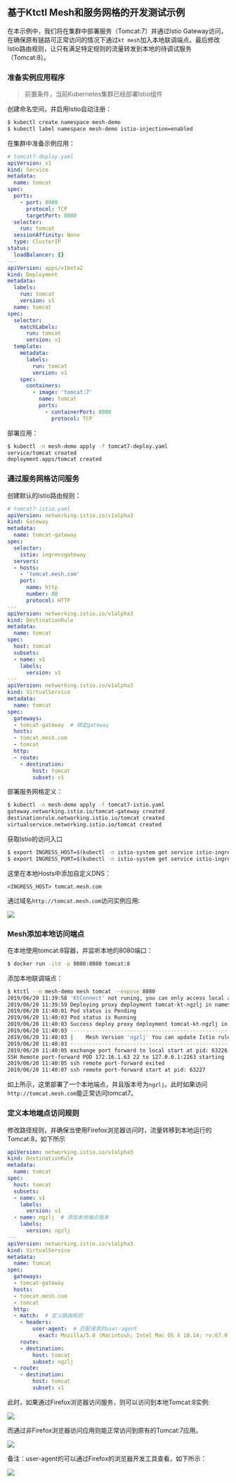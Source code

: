 基于Ktctl Mesh和服务网格的开发测试示例
---

在本示例中，我们将在集群中部署服务（Tomcat:7）并通过Istio Gateway访问，在确保原有链路可正常访问的情况下通过`kt mesh`加入本地联调端点。最后修改Istio路由规则，让只有满足特定规则的流量转发到本地的待调试服务（Tomcat:8）。

### 准备实例应用程序

> 前置条件，当前Kubernetes集群已经部署Istio组件

创建命名空间，并启用Istio自动注册：

```bash
$ kubectl create namespace mesh-demo
$ kubectl label namespace mesh-demo istio-injection=enabled
```

在集群中准备示例应用：

``` yaml 
# tomcat7-deploy.yaml
apiVersion: v1
kind: Service
metadata:
  name: tomcat
spec:
  ports:
    - port: 8080
      protocol: TCP
      targetPort: 8080
  selector:
    run: tomcat
  sessionAffinity: None
  type: ClusterIP
status:
  loadBalancer: {}
---
apiVersion: apps/v1beta2
kind: Deployment
metadata:
  labels:
    run: tomcat
    version: v1
  name: tomcat
spec:
  selector:
    matchLabels:
      run: tomcat
      version: v1
  template:
    metadata:
      labels:
        run: tomcat
        version: v1
    spec:
      containers:
        - image: 'tomcat:7'
          name: tomcat
          ports:
            - containerPort: 8080
              protocol: TCP
```

部署应用：

```bash
$ kubectl -n mesh-demo apply -f tomcat7-deploy.yaml
service/tomcat created
deployment.apps/tomcat created
```

### 通过服务网格访问服务

创建默认的Istio路由规则：

```yaml
# tomcat7-istio.yaml
apiVersion: networking.istio.io/v1alpha3
kind: Gateway
metadata:
  name: tomcat-gateway
spec:
  selector:
    istio: ingressgateway
  servers:
  - hosts:
    - 'tomcat.mesh.com'
    port:
      name: http
      number: 80
      protocol: HTTP
---
apiVersion: networking.istio.io/v1alpha3
kind: DestinationRule
metadata:
  name: tomcat
spec:
  host: tomcat
  subsets:
  - name: v1
    labels:
      version: v1
---
apiVersion: networking.istio.io/v1alpha3
kind: VirtualService
metadata:
  name: tomcat
spec:
  gateways:
  - tomcat-gateway  # 绑定gateway
  hosts:
  - tomcat.mesh.com
  - tomcat
  http:
  - route:
    - destination:
        host: tomcat
        subset: v1
```

部署服务网格定义：

```bash
$ kubectl -n mesh-demo apply -f tomcat7-istio.yaml
gateway.networking.istio.io/tomcat-gateway created
destinationrule.networking.istio.io/tomcat created
virtualservice.networking.istio.io/tomcat created
```

获取Istio的访问入口

```bash
$ export INGRESS_HOST=$(kubectl -n istio-system get service istio-ingressgateway -o jsonpath='{.status.loadBalancer.ingress[0].ip}')
$ export INGRESS_PORT=$(kubectl -n istio-system get service istio-ingressgateway -o jsonpath='{.spec.ports[?(@.name=="http")].port}')
```

这里在本地Hosts中添加自定义DNS：

```text
<INGRESS_HOST> tomcat.mesh.com
```

通过域名`http://tomcat.mesh.com`访问实例应用:

![](../../media/guide/demo-tomcat-7.png)

### Mesh添加本地访问端点

在本地使用tomcat:8容器，并监听本地的8080端口：

```bash
$ docker run -itd -p 8080:8080 tomcat:8
```

添加本地联调端点：

```bash
$ ktctl --n mesh-demo mesh tomcat --expose 8080
2019/06/20 11:39:58 'KtConnect' not runing, you can only access local app from cluster
2019/06/20 11:39:59 Deploying proxy deployment tomcat-kt-ngzlj in namespace mesh-demo
2019/06/20 11:40:01 Pod status is Pending
2019/06/20 11:40:03 Pod status is Running
2019/06/20 11:40:03 Success deploy proxy deployment tomcat-kt-ngzlj in namespace mesh-demo
2019/06/20 11:40:03 -----------------------------------------------------------
2019/06/20 11:40:03 |    Mesh Version 'ngzlj' You can update Istio rule       |
2019/06/20 11:40:03 -----------------------------------------------------------
2019/06/20 11:40:05 exchange port forward to local start at pid: 63226
SSH Remote port-forward POD 172.16.1.63 22 to 127.0.0.1:2263 starting
2019/06/20 11:40:05 ssh remote port-forward exited
2019/06/20 11:40:07 ssh remote port-forward start at pid: 63227
```

如上所示，这里部署了一个本地端点，并且版本号为`ngzlj`。此时如果访问`http://tomcat.mesh.com`能正常访问tomcat7。

### 定义本地端点访问规则

修改路径规则，并确保当使用Firefox浏览器访问时，流量转移到本地运行的Tomcat:8，如下所示

```yaml
apiVersion: networking.istio.io/v1alpha3
kind: DestinationRule
metadata:
  name: tomcat
spec:
  host: tomcat
  subsets:
  - name: v1
    labels:
      version: v1
  - name: ngzlj  # 添加本地端点版本
    labels:
      version: ngzlj
---
apiVersion: networking.istio.io/v1alpha3
kind: VirtualService
metadata:
  name: tomcat
spec:
  gateways:
  - tomcat-gateway
  hosts:
  - tomcat.mesh.com
  - tomcat
  http:
  - match:  # 定义路由规则
    - headers: 
        user-agent:  # 匹配请求的user-agent
          exact: Mozilla/5.0 (Macintosh; Intel Mac OS X 10.14; rv:67.0) Gecko/20100101 Firefox/67.0
    route:
    - destination:
        host: tomcat
        subset: ngzlj
  - route:
    - destination:
        host: tomcat
        subset: v1
```

此时，如果通过Firefox浏览器访问服务，则可以访问到本地Tomcat:8实例:

![](../../media/guide/demo-tomcat-8.png)

而通过非Firefox浏览器访问应用则能正常访问到原有的Tomcat:7应用。

![](../../media/guide/demo-tomcat-7.png)

备注：user-agent的可以通过Firefox的浏览器开发工具查看，如下所示：

![](../../media/guide/demo-user-agent.png)
